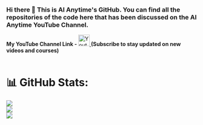 ### Hi there 👋 This is AI Anytime's GitHub. You can find all the repositories of the code here that has been discussed on the AI Anytime YouTube Channel.

<b>My YouTube Channel Link -    </b>
  <a href="https://www.youtube.com/channel/UC-zVytOQB62OwMhKRi0TDvg" target="_blank">
  <img height="30"
    alt="Youtube"
    src="https://img.shields.io/badge/youtube-FF0000?logo=youtube&logoColor=white&style=for-the-badge"
  />
</a>
<b>      (Subscribe to stay updated on new videos and courses)   </b>
<br/><br/>

# 📊 GitHub Stats:
![](https://github-readme-stats.vercel.app/api?username=AIAnytime&theme=radical&hide_border=false&include_all_commits=false&count_private=false)<br/>
![](https://github-readme-streak-stats.herokuapp.com/?user=AIAnytime&theme=radical&hide_border=false)<br/>
![](https://github-readme-stats.vercel.app/api/top-langs/?username=AIAnytime&theme=radical&hide_border=false&include_all_commits=false&count_private=false&layout=compact)





